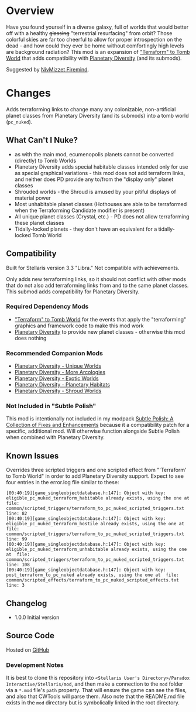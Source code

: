 # Overview

Have you found yourself in a diverse galaxy, full of worlds that would better off with a healthy ~~glassing~~ "terrestrial resurfacing" from orbit?  Those colorful skies are far too cheerful to allow for proper introspection on the dead - and how could they ever be home without comfortingly high levels are background radiation?  This mod is an expansion of ["Terraform" to Tomb World](https://steamcommunity.com/workshop/filedetails/?id=2625663437) that adds compatibility with [Planetary Diversity](https://steamcommunity.com/workshop/filedetails/?id=819148835) (and its submods).

Suggested by [NivMizzet Firemind](https://steamcommunity.com/profiles/76561198276935683).

# Changes

Adds terraforming links to change many any colonizable, non-artificial planet classes from Planetary Diversity (and its submods) into a tomb world (`pc_nuked`).

## What Can't I Nuke?

* as with the main mod, ecumenopolis planets cannot be converted (directly) to Tomb Worlds
* Planetary Diversity adds special habitable classes intended only for use as special graphical variations - this mod does not add terraform links, and neither does PD provide any to/from the "display only" planet classes
* Shrouded worlds - the Shroud is amused by your pitiful displays of material power
* Most unhabitable planet classes (Hothouses are able to be terraformed when the Terraforming Candidate modifier is present)
* All unique planet classes (Crystal, etc.) - PD does not allow terraforming these planet classes
* Tidally-locked planets - they don't have an equivalent for a tidally-locked Tomb World

## Compatibility

Built for Stellaris version 3.3 "Libra."  Not compatible with achievements.

Only adds new terraforming links, so it should not conflict with other mods that do not also add terraforming links from and to the same planet classes.  This submod adds compatibility for Planetary Diversity.

### Required Dependency Mods

* ["Terraform" to Tomb World](https://steamcommunity.com/workshop/filedetails/?id=2625663437) for the events that apply the "terraforming" graphics and framework code to make this mod work
* [Planetary Diversity](https://steamcommunity.com/workshop/filedetails/?id=819148835) to provide new planet classes - otherwise this mod does nothing

### Recommended Companion Mods

* [Planetary Diversity - Unique Worlds](https://steamcommunity.com/workshop/filedetails/?id=1740165239)
* [Planetary Diversity - More Arcologies](https://steamcommunity.com/workshop/filedetails/?id=1732447147)
* [Planetary Diversity - Exotic Worlds](https://steamcommunity.com/workshop/filedetails/?id=1732437279)
* [Planetary Diversity - Planetary Habitats](https://steamcommunity.com/workshop/filedetails/?id=1878751971)
* [Planetary Diversity - Shroud Worlds](https://steamcommunity.com/workshop/filedetails/?id=1960179456)

### Not Included in "Subtle Polish"

This mod is intentionally not included in my modpack [Subtle Polish: A Collection of Fixes and Enhancements](https://steamcommunity.com/workshop/filedetails/?id=2522974089) because it a compatibility patch for a specific, additional mod.  Will otherwise function alongside Subtle Polish when combined with Planetary Diversity.

## Known Issues

Overrides three scripted triggers and one scripted effect from "'Terraform' to Tomb World" in order to add Planetary Diversity support.  Expect to see four entries in the error.log file similar to these:

```
[00:40:19][game_singleobjectdatabase.h:147]: Object with key: eligible_pc_nuked_terraform_habitable already exists, using the one at  file: common/scripted_triggers/terraform_to_pc_nuked_scripted_triggers.txt line: 82
[00:40:19][game_singleobjectdatabase.h:147]: Object with key: eligible_pc_nuked_terraform_hostile already exists, using the one at  file: common/scripted_triggers/terraform_to_pc_nuked_scripted_triggers.txt line: 99
[00:40:19][game_singleobjectdatabase.h:147]: Object with key: eligible_pc_nuked_terraform_unhabitable already exists, using the one at  file: common/scripted_triggers/terraform_to_pc_nuked_scripted_triggers.txt line: 108
[00:40:19][game_singleobjectdatabase.h:147]: Object with key: post_terraform_to_pc_nuked already exists, using the one at  file: common/scripted_effects/terraform_to_pc_nuked_scripted_effects.txt line: 3
```

## Changelog

* 1.0.0 Initial version

## Source Code

Hosted on [GitHub](https://github.com/corsairmarks/terraform_to_pc_nuked_pd)

### Development Notes

It is best to clone this repository into `<Stellaris User's Directory>/Paradox Interactive/Stellaris/mod`, and then make a connection to the `mod` folder via a `*.mod` file's `path` property.  That will ensure the game can see the files, and also that CWTools will parse them.  Also note that the README.md file exists in the `mod` directory but is symbolically linked in the root directory.